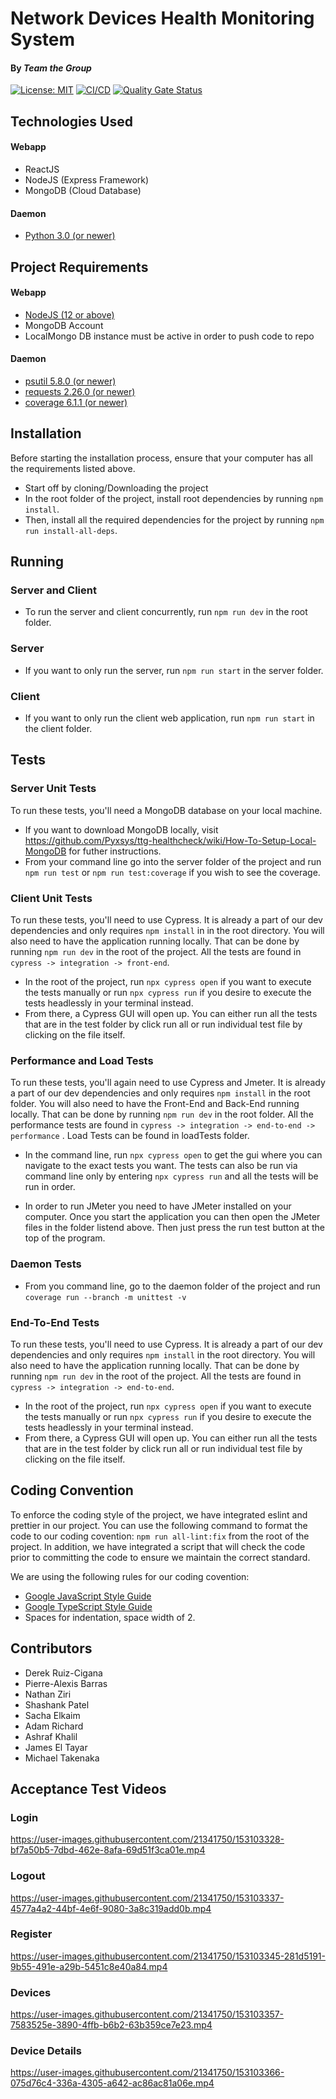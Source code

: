 # Network Devices Health Monitoring System
#### By _Team the Group_
[![License: MIT](https://img.shields.io/badge/License-MIT-yellow.svg)](https://opensource.org/licenses/MIT)
[![CI/CD](https://github.com/Pyxsys/ttg-healthcheck/actions/workflows/integration.yml/badge.svg)](https://github.com/Pyxsys/ttg-healthcheck/actions/workflows/integration.yml)
[![Quality Gate Status](https://sonarcloud.io/api/project_badges/measure?project=Pyxsys_ttg-healthcheck&metric=alert_status)](https://sonarcloud.io/summary/new_code?id=Pyxsys_ttg-healthcheck)
 
## Technologies Used
#### Webapp
* ReactJS
* NodeJS (Express Framework)
* MongoDB (Cloud Database)
#### Daemon
* [Python 3.0 (or newer)](https://www.python.org/downloads/)

## Project Requirements
#### Webapp
* [NodeJS (12 or above)](https://nodejs.org/en/download/)
* MongoDB Account
* LocalMongo DB instance must be active in order to push code to repo
#### Daemon
* [psutil 5.8.0 (or newer)](https://pypi.org/project/psutil/)
* [requests 2.26.0 (or newer)](https://pypi.org/project/requests/)
* [coverage 6.1.1 (or newer)](https://pypi.org/project/coverage)

## Installation
Before starting the installation process, ensure that your computer has all the requirements listed above.

* Start off by cloning/Downloading the project 
* In the root folder of the project, install root dependencies by running `npm install`.
* Then, install all the required dependencies for the project by running `npm run install-all-deps`.

## Running
### Server and Client
* To run the server and client concurrently, run `npm run dev` in the root folder. 

### Server
* If you want to only run the server, run `npm run start` in the server folder.

### Client
* If you want to only run the client web application, run `npm run start` in the client folder.

## Tests

### Server Unit Tests
To run these tests, you'll need a MongoDB database on your local machine.

* If you want to download MongoDB locally, visit https://github.com/Pyxsys/ttg-healthcheck/wiki/How-To-Setup-Local-MongoDB for futher instructions.
* From your command line go into the server folder of the project and run `npm run test` or `npm run test:coverage` if you wish to see the coverage.

### Client Unit Tests
To run these tests, you'll need to use Cypress. It is already a part of our dev dependencies and only requires `npm install` in in the root directory. You will also need to have the application running locally. That can be done by running `npm run dev` in the root of the project. All the tests are found in `cypress -> integration -> front-end`.

* In the root of the project, run `npx cypress open` if you want to execute the tests manually or run `npx cypress run` if you desire to execute the tests headlessly in your terminal instead.
* From there, a Cypress GUI will open up. You can either run all the tests that are in the test folder by click run all or run individual test file by clicking on the file itself.

### Performance and Load Tests

To run these tests, you'll again need to use Cypress and Jmeter. It is already a part of our dev dependencies and only requires `npm install` in the root folder. You will also need to have the Front-End and Back-End running locally. That can be done by running `npm run dev` in the root folder. All the performance tests are found in `cypress -> integration -> end-to-end -> performance` . Load Tests can be found in loadTests folder.

* In the command line, run `npx cypress open` to get the gui where you can navigate to the exact tests you want. The tests can also be run via command line only by entering `npx cypress run` and all the tests will be run in order.

* In order to run JMeter you need to have JMeter installed on your computer. Once you start the application you can then open the JMeter files in the folder listend above. Then just press the run test button at the top of the program.

### Daemon Tests

* From you command line, go to the daemon folder of the project and run `coverage run --branch -m unittest -v`

### End-To-End Tests
To run these tests, you'll need to use Cypress. It is already a part of our dev dependencies and only requires `npm install` in the root directory. You will also need to have the application running locally. That can be done by running `npm run dev` in the root of the project. All the tests are found in `cypress -> integration -> end-to-end`.

* In the root of the project, run `npx cypress open` if you want to execute the tests manually or run `npx cypress run` if you desire to execute the tests headlessly in your terminal instead.
* From there, a Cypress GUI will open up. You can either run all the tests that are in the test folder by click run all or run individual test file by clicking on the file itself.

## Coding Convention
To enforce the coding style of the project, we have integrated eslint and prettier in our project. You can use the following command to format the code to our coding covention: `npm run all-lint:fix` from the root of the project. In addition, we have integrated a script that will check the code prior to committing the code to ensure we maintain the correct standard.

We are using the following rules for our coding covention:
* [Google JavaScript Style Guide](https://google.github.io/styleguide/jsguide.html)
* [Google TypeScript Style Guide](https://google.github.io/styleguide/tsguide.html)
* Spaces for indentation, space width of 2.

## Contributors
* Derek Ruiz-Cigana
* Pierre-Alexis Barras
* Nathan Ziri
* Shashank Patel
* Sacha Elkaim
* Adam Richard
* Ashraf Khalil
* James El Tayar
* Michael Takenaka

## Acceptance Test Videos
### Login
https://user-images.githubusercontent.com/21341750/153103328-bf7a50b5-7dbd-462e-8afa-69d51f3ca01e.mp4

### Logout
https://user-images.githubusercontent.com/21341750/153103337-4577a4a2-44bf-4e6f-9080-3a8c319add0b.mp4

### Register
https://user-images.githubusercontent.com/21341750/153103345-281d5191-9b55-491e-a29b-5451c8e40a84.mp4

### Devices 
https://user-images.githubusercontent.com/21341750/153103357-7583525e-3890-4ffb-b6b2-63b359ce7e23.mp4

### Device Details
https://user-images.githubusercontent.com/21341750/153103366-075d76c4-336a-4305-a642-ac86ac81a06e.mp4
